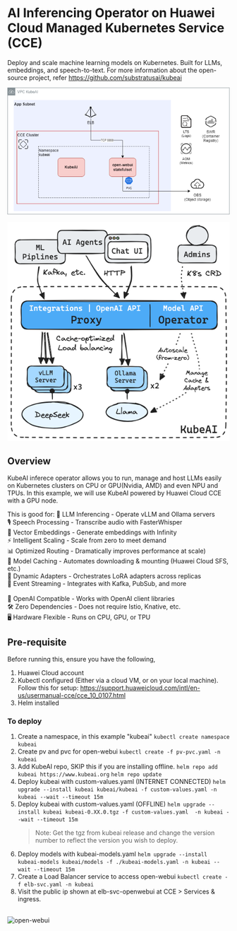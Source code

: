 # AI Inferencing Operator on Huawei Cloud Managed Kubernetes Service (CCE)
Deploy and scale machine learning models on Kubernetes. Built for LLMs, embeddings, and speech-to-text.
For more information about the open-source project, refer https://github.com/substratusai/kubeai

![KubeAI on CCE Architecuture](./architecture/kubeai-cce.png)

![KubeAI Architecuture](./architecture/arch.excalidraw.png)

## Overview
KubeAI inferece operator allows you to run, manage and host LLMs easily on Kubernetes clusters on CPU or GPU(Nvidia, AMD) and even NPU and TPUs.
In this example, we will use KubeAI powered by Huawei Cloud CCE with a GPU node.

This is good for: 
🚀 LLM Inferencing - Operate vLLM and Ollama servers\
🎙️ Speech Processing - Transcribe audio with FasterWhisper\
🔢 Vector Embeddings - Generate embeddings with Infinity\
⚡️ Intelligent Scaling - Scale from zero to meet demand\
📊 Optimized Routing - Dramatically improves performance at scale)\
💾 Model Caching - Automates downloading & mounting (Huawei Cloud SFS, etc.)\
🧩 Dynamic Adapters - Orchestrates LoRA adapters across replicas\
📨 Event Streaming - Integrates with Kafka, PubSub, and more\
<br />
🔗 OpenAI Compatible - Works with OpenAI client libraries\
🛠️ Zero Dependencies - Does not require Istio, Knative, etc.\
🖥 Hardware Flexible - Runs on CPU, GPU, or TPU

## Pre-requisite
Before running this, ensure you have the following,
1. Huawei Cloud account
2. Kubectl configured (Either via a cloud VM, or on your local machine). Follow this for setup: https://support.huaweicloud.com/intl/en-us/usermanual-cce/cce_10_0107.html
3. Helm installed

### To deploy

1. Create a namespace, in this example "kubeai"
   ```kubectl create namespace kubeai```
2. Create pv and pvc for open-webui
   ```kubectl create -f pv-pvc.yaml -n kubeai```
3. Add KubeAI repo, SKIP this if you are installing offline.
   ```helm repo add kubeai https://www.kubeai.org```
   ```helm repo update```
4. Deploy kubeai with custom-values.yaml (INTERNET CONNECTED)
   ```helm upgrade --install kubeai kubeai/kubeai -f custom-values.yaml -n kubeai --wait --timeout 15m```
5. Deploy kubeai with custom-values.yaml (OFFLINE)
   ```helm upgrade --install kubeai kubeai-0.XX.0.tgz -f custom-values.yaml  -n kubeai --wait --timeout 15m```
   >Note: Get the tgz from kubeai release and change the version number to reflect the version you wish to deploy.
6. Deploy models with kubeai-models.yaml
   ```helm upgrade --install kubeai-models kubeai/models -f ./kubeai-models.yaml -n kubeai --wait --timeout 15m```
7. Create a Load Balancer service to access open-webui
   ```kubectl create -f elb-svc.yaml -n kubeai```
8. Visit the public ip shown at elb-svc-openwebui at CCE > Services & ingress.
<br />
      <img src="./architecture/open-webui-cce.png" alt="open-webui" style="width:60%; height:auto;">
